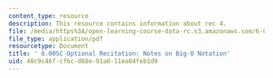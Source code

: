 ```yaml
---
content_type: resource
description: This resource contains information about rec 4.
file: /media/https%3A/open-learning-course-data-rc.s3.amazonaws.com/6-00sc-introduction-to-computer-science-and-programming-spring-2011/40c9c46fcf6cd68e91a011ea04feb1d9_MIT6_00SCS11_rec04.pdf
file_type: application/pdf
resourcetype: Document
title: ' 6.00SC Optional Recitation: Notes on Big-O Notation'
uid: 40c9c46f-cf6c-d68e-91a0-11ea04feb1d9
---
```


